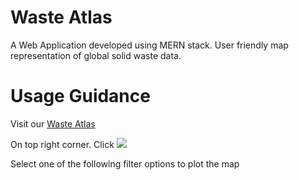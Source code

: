 # Waste Atlas 

A Web Application developed using MERN stack. User friendly map representation of global solid waste data.

# Usage Guidance

Visit our [Waste Atlas](https://objective-beaver-c92b91.netlify.app/)

On top right corner. Click <img src="https://image.flaticon.com/icons/png/512/4305/4305510.png" max-width="100px">

Select one of the following filter options to plot the map